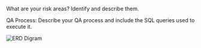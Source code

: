 What are your risk areas? Identify and describe them.



QA Process:
Describe your QA process and include the SQL queries used to execute it.

![ERD Digram](schema.png)
